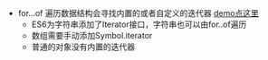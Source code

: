 * for...of 遍历数据结构会寻找内置的或者自定义的迭代器 [demo点这里](https://github.com/baoendemao/javascript-summary/tree/master/demos/demo-iterator/iterator-1.js)
    * ES6为字符串添加了Iterator接口，字符串也可以由for..of遍历  
    * 数组需要手动添加Symbol.iterator
    * 普通的对象没有内置的迭代器
